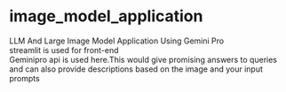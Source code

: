 # image_model_application
LLM And Large Image Model Application Using Gemini Pro
<br>
streamlit is used for front-end
<br>
Geminipro api is used here.This would give promising answers to queries and can also provide descriptions based on the image and your input prompts
